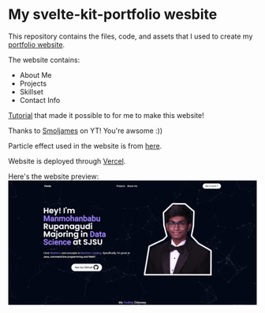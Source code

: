 # My svelte-kit-portfolio wesbite
This repository contains the files, code, and assets that I used to create my [portfolio website](https://pandu-svelte-kit-portfolio-phi.vercel.app/).

The website contains:
* About Me
* Projects
* Skillset
* Contact Info

[Tutorial](https://www.youtube.com/watch?v=-2UjwQzxvBQ) that made it possible to for me to make this website!

Thanks to [Smoljames](https://www.youtube.com/channel/UCPBK_brqoVQtO-fOWpxQGXw) on YT! You're awsome :))

Particle effect used in the website is from [here](https://vincentgarreau.com/particles.js/).

Website is deployed through [Vercel](https://vercel.com/).

Here's the website preview:  
![Preview](./static/images/preview.png)
